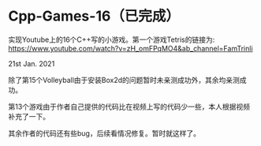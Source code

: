 # Cpp-Games-16（已完成）
实现Youtube上的16个C++写的小游戏。第一个游戏Tetris的链接为: https://www.youtube.com/watch?v=zH_omFPqMO4&ab_channel=FamTrinli

21st Jan. 2021 

除了第15个Volleyball由于安装Box2d的问题暂时未亲测成功外，其余均亲测成功。

第13个游戏由于作者自己提供的代码比在视频上写的代码少一些，本人根据视频补充了一下。

其余作者的代码还有些bug，后续看情况修复。暂时就这样了。
